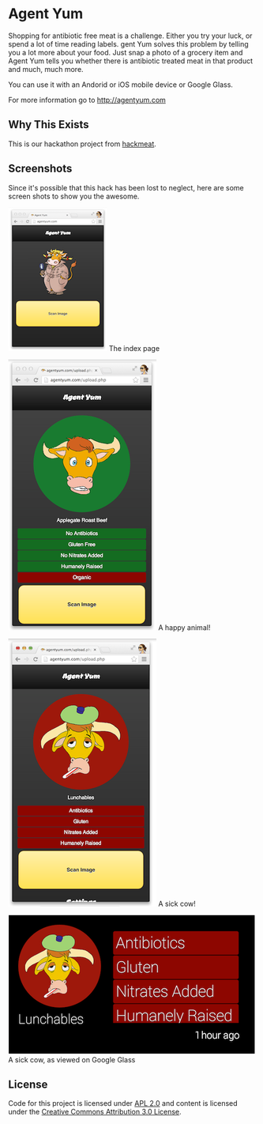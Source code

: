 # Agent Yum

Shopping for antibiotic free meat is a challenge. Either you try your luck, or spend a lot of time reading labels. 
gent Yum solves this problem by telling you a lot more about your food. Just snap a photo of a grocery item and Agent Yum
tells you whether there is antibiotic treated meat in that product and much, much more.

You can use it with an Andorid or iOS mobile device or Google Glass.

For more information go to http://agentyum.com

## Why This Exists
This is our hackathon project from [hackmeat](http://hackmeatsv.foodtechconnect.com/).

## Screenshots
Since it's possible that this hack has been lost to neglect, here are some screen shots to show you the awesome.

![Index page](https://github.com/mimming/agent-yum/blob/master/screenshots/index-thumb.png?raw=true)
The index page

![Happy Cow!](https://github.com/mimming/agent-yum/blob/master/screenshots/happy-cow-thumb.png?raw=true)
A happy animal!

![Sick Cow!](https://github.com/mimming/agent-yum/blob/master/screenshots/sick-cow-thumb.png?raw=true)
A sick cow! 

![Sick Cow, on Glass](https://github.com/mimming/agent-yum/blob/master/screenshots/sick-cow-glass-thumb.png?raw=true)
A sick cow, as viewed on Google Glass


## License
Code for this project is licensed under [APL 2.0](http://www.apache.org/licenses/LICENSE-2.0.html) 
and content is licensed under the 
[Creative Commons Attribution 3.0 License](http://creativecommons.org/licenses/by/3.0/).
